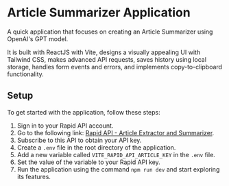 # Article Summarizer Application

A quick application that focuses on creating an Article Summarizer using OpenAI's GPT model. 

It is built with ReactJS with Vite, designs a visually appealing UI with Tailwind CSS, makes advanced API requests, saves history using local storage, handles form events and errors, and implements copy-to-clipboard functionality.

## Setup

To get started with the application, follow these steps:

1. Sign in to your Rapid API account.
2. Go to the following link: [Rapid API - Article Extractor and Summarizer](https://rapidapi.com/restyler/api/article-extractor-and-summarizer).
3. Subscribe to this API to obtain your API key.
4. Create a `.env` file in the root directory of the application.
5. Add a new variable called `VITE_RAPID_API_ARTICLE_KEY` in the `.env` file.
6. Set the value of the variable to your Rapid API key.
7. Run the application using the command `npm run dev` and start exploring its features.
